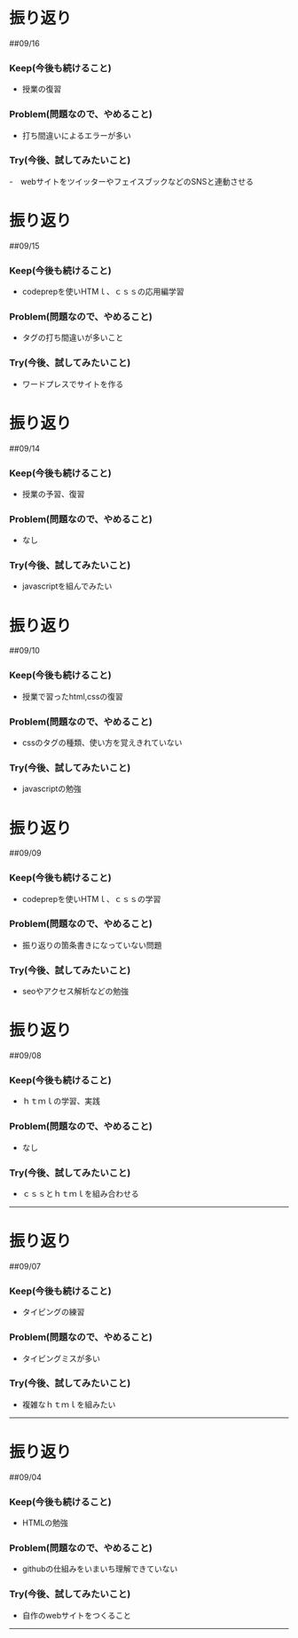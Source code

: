 # 振り返り

##09/16

### Keep(今後も続けること)

- 授業の復習

### Problem(問題なので、やめること)

- 打ち間違いによるエラーが多い

### Try(今後、試してみたいこと)

-　webサイトをツイッターやフェイスブックなどのSNSと連動させる

# 振り返り

##09/15

### Keep(今後も続けること)

- codeprepを使いHTMｌ、ｃｓｓの応用編学習

### Problem(問題なので、やめること)

- タグの打ち間違いが多いこと

### Try(今後、試してみたいこと)

- ワードプレスでサイトを作る

# 振り返り

##09/14

### Keep(今後も続けること)

- 授業の予習、復習

### Problem(問題なので、やめること)

- なし

### Try(今後、試してみたいこと)

- javascriptを組んでみたい

# 振り返り

##09/10

### Keep(今後も続けること)

- 授業で習ったhtml,cssの復習

### Problem(問題なので、やめること)

- cssのタグの種類、使い方を覚えきれていない

### Try(今後、試してみたいこと)

- javascriptの勉強

# 振り返り

##09/09

### Keep(今後も続けること)

- codeprepを使いHTMｌ、ｃｓｓの学習

### Problem(問題なので、やめること)

- 振り返りの箇条書きになっていない問題

### Try(今後、試してみたいこと)

- seoやアクセス解析などの勉強

# 振り返り

##09/08

### Keep(今後も続けること)

- ｈｔｍｌの学習、実践

### Problem(問題なので、やめること)

- なし

### Try(今後、試してみたいこと)

- ｃｓｓとｈｔｍｌを組み合わせる

___
# 振り返り

##09/07

### Keep(今後も続けること)

- タイピングの練習

### Problem(問題なので、やめること)

- タイピングミスが多い

### Try(今後、試してみたいこと)

- 複雑なｈｔｍｌを組みたい

___

# 振り返り

##09/04

### Keep(今後も続けること)

- HTMLの勉強

### Problem(問題なので、やめること)

- githubの仕組みをいまいち理解できていない

### Try(今後、試してみたいこと)

- 自作のwebサイトをつくること

___

